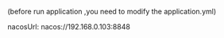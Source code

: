 (before run application ,you need to modify the application.yml)

nacosUrl: nacos://192.168.0.103:8848
